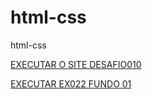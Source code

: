 # html-css
 html-css


<p> <a href="https://leonardobruchez.github.io/html-css/desafios/desafio010-com-ajuda/android.html">EXECUTAR O SITE DESAFIO010 </p>
<p> <a href="https://leonardobruchez.github.io/html-css/exerc%C3%ADcios/ex022/fundo001.html"> EXECUTAR EX022 FUNDO 01 </p>
